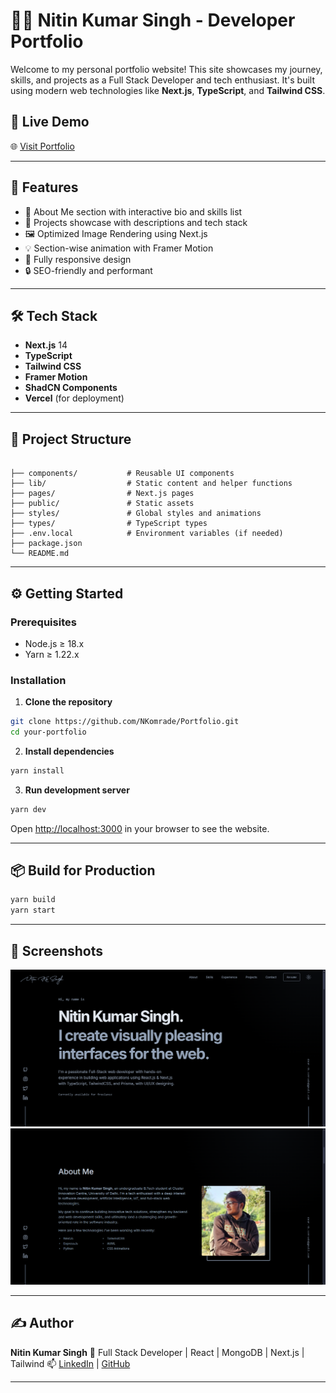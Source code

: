 # 🧑‍💻 Nitin Kumar Singh - Developer Portfolio

Welcome to my personal portfolio website! This site showcases my journey, skills, and projects as a Full Stack Developer and tech enthusiast. It's built using modern web technologies like **Next.js**, **TypeScript**, and **Tailwind CSS**.

## 🔗 Live Demo

🌐 [Visit Portfolio](https://portfolio-nitin-kumar-singhs-projects-8adcc343.vercel.app) <!-- Replace with actual URL -->

---

## 🚀 Features

- 📌 About Me section with interactive bio and skills list
- 📂 Projects showcase with descriptions and tech stack
- 🖼️ Optimized Image Rendering using Next.js
- 💡 Section-wise animation with Framer Motion
- 📱 Fully responsive design
- 🔒 SEO-friendly and performant

---

## 🛠️ Tech Stack

- **Next.js** 14
- **TypeScript**
- **Tailwind CSS**
- **Framer Motion**
- **ShadCN Components**
- **Vercel** (for deployment)

---

## 📁 Project Structure

```

├── components/           # Reusable UI components
├── lib/                  # Static content and helper functions
├── pages/                # Next.js pages
├── public/               # Static assets
├── styles/               # Global styles and animations
├── types/                # TypeScript types
├── .env.local            # Environment variables (if needed)
├── package.json
└── README.md

```

---

## ⚙️ Getting Started

### Prerequisites

- Node.js ≥ 18.x
- Yarn ≥ 1.22.x

### Installation

1. **Clone the repository**

```bash
git clone https://github.com/NKomrade/Portfolio.git
cd your-portfolio
```

2. **Install dependencies**

```bash
yarn install
```

3. **Run development server**

```bash
yarn dev
```

Open [http://localhost:3000](http://localhost:3000) in your browser to see the website.

---

## 📦 Build for Production

```bash
yarn build
yarn start
```

---

## 📸 Screenshots

![Home Screenshot](./public/Website/HOME.png)
![About Screenshot](./public/Website/ABOUT.png)


---

## ✍️ Author

**Nitin Kumar Singh**
🚀 Full Stack Developer | React | MongoDB | Next.js | Tailwind
📫 [LinkedIn](https://www.linkedin.com/in/nitin-kumar-singh-87a281242/) | [GitHub](https://github.com/NKomrade)

---
